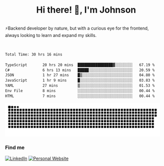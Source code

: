 <div id="user-content-toc">
  <ul align="center">
    <summary><h1 style="display: inline-block">Hi there! 👋, I'm Johnson</h1></summary>
  </ul>
</div>

⚡Backend developer by nature, but with a curious eye for the frontend, always looking to learn and expand my skills.

<br>


<!--START_SECTION:waka-->

```txt
Total Time: 30 hrs 16 mins

TypeScript       20 hrs 20 mins  ████████████████▓░░░░░░░░   67.19 %
C#               6 hrs 13 mins   █████░░░░░░░░░░░░░░░░░░░░   20.59 %
JSON             1 hr 27 mins    █▒░░░░░░░░░░░░░░░░░░░░░░░   04.80 %
JavaScript       1 hr 9 mins     █░░░░░░░░░░░░░░░░░░░░░░░░   03.83 %
YAML             27 mins         ▒░░░░░░░░░░░░░░░░░░░░░░░░   01.53 %
Env File         8 mins          ░░░░░░░░░░░░░░░░░░░░░░░░░   00.44 %
HTML             7 mins          ░░░░░░░░░░░░░░░░░░░░░░░░░   00.44 %
```

<!--END_SECTION:waka-->

<picture>
  <source  srcset="https://github.com/joshwambere/joshwambere/blob/output/github-contribution-grid-snake-dark.svg?palette=github-dark">
  <source  srcset="https://github.com/joshwambere/joshwambere/blob/output/github-contribution-grid-snake.svg">
  <img alt="github contribution grid snake animation" src="https://github.com/joshwambere/joshwambere/blob/output/github-contribution-grid-snake.svg">
</picture>

### Find me
<a href="https://www.linkedin.com/in/dusabe-johnson" target="_blank"><img src="https://img.shields.io/badge/LinkedIn-%230077B5.svg?&style=flat&logo=linkedin&logoColor=white" alt="LinkedIn"></a>
‎‎ [![Personal Website](https://img.shields.io/badge/visit-Johnsonis.me-blue)](https://johnsonis.me/)
